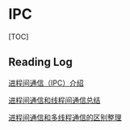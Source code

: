 # IPC

[TOC]



## Reading Log

[进程间通信（IPC）介绍](https://www.cnblogs.com/CheeseZH/p/5264465.html) 

[进程间通信和线程间通信总结](https://blog.csdn.net/J080624/article/details/87454764)

[进程间通信和多线程通信的区别整理 ](https://www.cnblogs.com/JCpeng/p/15037359.html)
